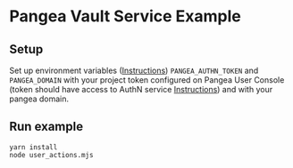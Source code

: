 # Pangea Vault Service Example

## Setup

Set up environment variables ([Instructions](https://pangea.cloud/docs/getting-started/integrate/#set-environment-variables)) `PANGEA_AUTHN_TOKEN` and `PANGEA_DOMAIN` with your project token configured on Pangea User Console (token should have access to AuthN service [Instructions](https://pangea.cloud/docs/getting-started/configure-services/#configure-a-pangea-service)) and with your pangea domain.

## Run example

```
yarn install
node user_actions.mjs
```
